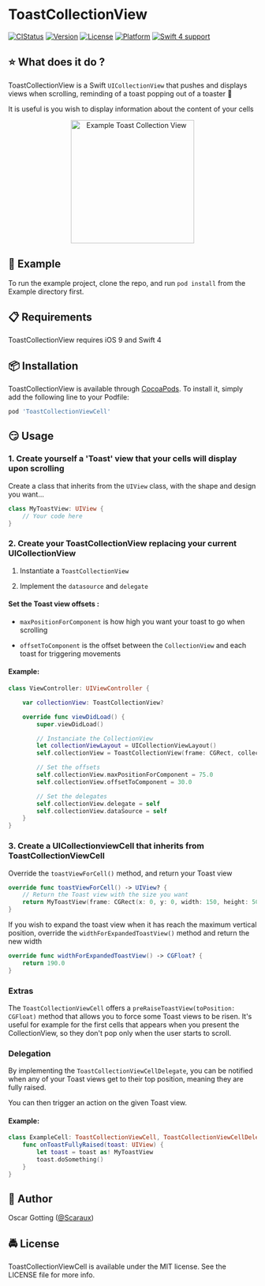 # ToastCollectionView

[![CIStatus](https://img.shields.io/travis/scaraux/ToastCollectionViewCell.svg?style=flat)](https://travis-ci.org/scaraux/ToastCollectionViewCel)
[![Version](https://img.shields.io/cocoapods/v/ToastCollectionViewCell.svg?style=flat)](https://cocoapods.org/pods/ToastCollectionViewCell)
[![License](https://img.shields.io/cocoapods/l/ToastCollectionViewCell.svg?style=flat)](https://cocoapods.org/pods/ToastCollectionViewCell)
[![Platform](https://img.shields.io/cocoapods/p/ToastCollectionViewCell.svg?style=flat)](https://cocoapods.org/pods/ToastCollectionViewCell)
[![Swift 4          support](https://img.shields.io/badge/Swift-4-orange.svg?style=flat)](https://cocoapods.org/pods/ToastCollectionViewCell)

## :star: What does it do ?

ToastCollectionView is a Swift `UICollectionView` that pushes and displays views when scrolling, reminding of a toast popping out of a toaster 🍞

It is useful is you wish to display information about the content of your cells

<p align="center">
    <img src="Artwork/example.gif" width="250" alt="Example Toast Collection View"/>
</p>

##  📲 Example

To run the example project, clone the repo, and run `pod install` from the Example directory first.

## 📋 Requirements

ToastCollectionView requires iOS 9 and Swift 4

##  📦 Installation

ToastCollectionView is available through [CocoaPods](https://cocoapods.org). To install
it, simply add the following line to your Podfile:

```ruby
pod 'ToastCollectionViewCell'
```

## 😏 Usage

### 1. Create yourself a 'Toast' view that your cells will display upon scrolling

Create a class that inherits from the `UIView` class, with the shape and design you want...

```swift
class MyToastView: UIView {
    // Your code here
}
```

### 2. Create your ToastCollectionView replacing your current UICollectionView

1. Instantiate a `ToastCollectionView`

2. Implement the `datasource` and `delegate`

#### Set the Toast view offsets :

- `maxPositionForComponent` is how high you want your toast to go when scrolling

- `offsetToComponent` is the offset between the `CollectionView` and each toast for triggering movements

#### Example:

```swift
class ViewController: UIViewController {

	var collectionView: ToastCollectionView?

	override func viewDidLoad() {
		super.viewDidLoad()

		// Instanciate the CollectionView
		let collectionViewLayout = UICollectionViewLayout()
		self.collectionView = ToastCollectionView(frame: CGRect, collectionViewLayout: collectionViewLayout)

		// Set the offsets
		self.collectionView.maxPositionForComponent = 75.0
		self.collectionView.offsetToComponent = 30.0

		// Set the delegates
		self.collectionView.delegate = self
		self.collectionView.dataSource = self
	}
}
```

### 3. Create a UICollectionviewCell that inherits from ToastCollectionViewCell

Override the `toastViewForCell()` method, and return your Toast view

```swift
override func toastViewForCell() -> UIView? {
    // Return the Toast view with the size you want
    return MyToastView(frame: CGRect(x: 0, y: 0, width: 150, height: 50))
}
```

If you wish to expand the toast view when it has reach the maximum vertical position, override the `widthForExpandedToastView()` method and return the new width

```swift
override func widthForExpandedToastView() -> CGFloat? {
    return 190.0
}
```

### Extras

The `ToastCollectionViewCell` offers a `preRaiseToastView(toPosition: CGFloat)` method that allows you to force some Toast views to be risen. It's useful for example for the first cells that appears when you present the CollectionView, so they don't pop only when the user starts to scroll.


### Delegation

By implementing the `ToastCollectionViewCellDelegate`, you can be notified when any of your Toast views get to
their top position, meaning they are fully raised.

You can then trigger an action on the given Toast view.

#### Example:

```Swift
class ExampleCell: ToastCollectionViewCell, ToastCollectionViewCellDelegate {
	func onToastFullyRaised(toast: UIView) {
		let toast = toast as! MyToastView
		toast.doSomething()
	}
}
```

## 👱 Author

Oscar Gotting ([@Scaraux](https://twitter.com/scaraux))

## 🚔 License

ToastCollectionViewCell is available under the MIT license. See the LICENSE file for more info.
